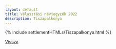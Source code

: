 ```yaml
---
layout: default
title: Választási névjegyzék 2022
description: Tiszapalkonya
---
```


{% include settlementHTMLs/Tiszapalkonya.html %}

[Vissza](./)